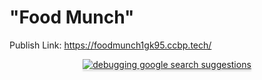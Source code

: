 # "Food Munch"
Publish Link: https://foodmunch1gk95.ccbp.tech/

<div style="text-align: center;">
  <a href="https://foodmunch1gk95.ccbp.tech/">
    <img src="https://res.cloudinary.com/do3ufn1la/image/upload/v1718886021/Screenshot_2024-02-11_104647_elutfv.png" alt="debugging google search suggestions" style="max-width:70%;box-shadow:0 2.8px 2.2px rgba(0, 0, 0, 0.12)">
    </a>
</div>

